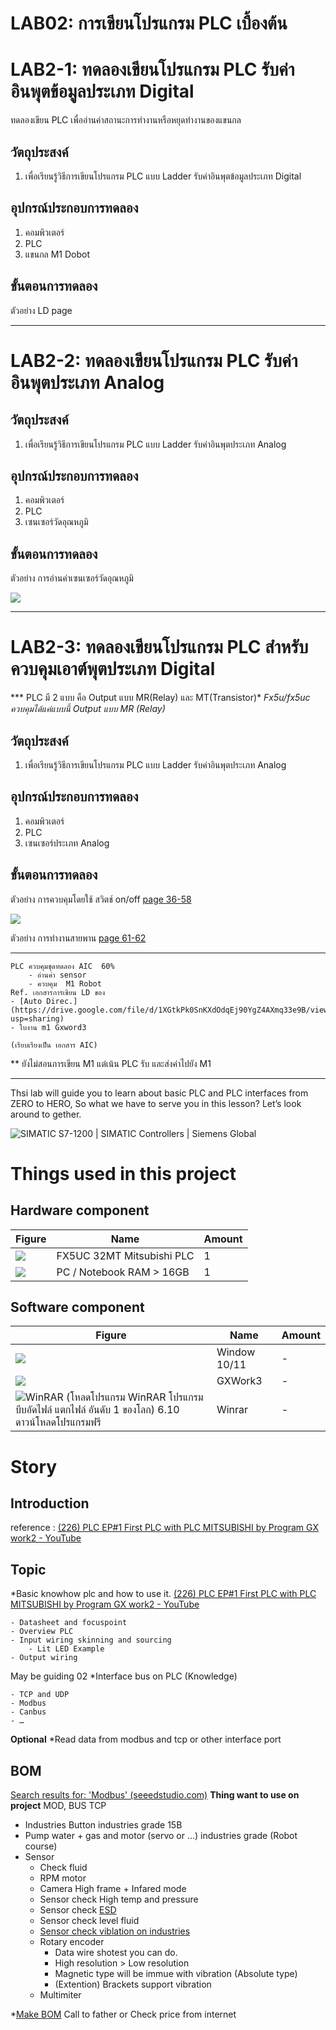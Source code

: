 # LAB02: การเขียนโปรแกรม PLC เบื้องต้น

# **LAB2-1: ทดลองเขียนโปรแกรม PLC รับค่าอินพุตข้อมูลประเภท Digital**

ทดลองเขียน PLC เพื่ออ่านค่าสถานะการทำงานหรือหยุดทำงานของแขนกล


## **วัตถุประสงค์**
1. เพื่อเรียนรู้วิธีการเขียนโปรแกรม PLC แบบ Ladder รับค่าอินพุตข้อมูลประเภท Digital
## **อุปกรณ์ประกอบการทดลอง**
1. คอมพิวเตอร์
2. PLC
3. แขนกล M1 Dobot
## **ขั้นตอนการทดลอง**

ตัวอย่าง LD page



----------
# **LAB2-2: ทดลองเขียนโปรแกรม PLC รับค่าอินพุตประเภท Analog**
## **วัตถุประสงค์**
1. เพื่อเรียนรู้วิธีการเขียนโปรแกรม PLC แบบ Ladder  รับค่าอินพุตประเภท Analog
## **อุปกรณ์ประกอบการทดลอง**
1. คอมพิวเตอร์
2. PLC
3. เซนเซอร์วัดอุณหภูมิ 
## **ขั้นตอนการทดลอง**

ตัวอย่าง การอ่านค่าเซนเซอร์วัดอุณหภูมิ 

![](https://paper-attachments.dropboxusercontent.com/s_8548A7ADB4410E896D4B855B4D4106071ED1F17F3CC7C6E81DABC3E00A90EEEE_1666078443672_image.png)



----------
# **LAB2-3: ทดลองเขียนโปรแกรม PLC สำหรับควบคุมเอาต์พุตประเภท Digital**

*** PLC มี 2 แบบ คือ Output แบบ MR(Relay) และ MT(Transistor)*
      *Fx5u/fx5uc ควบคุมได้แค่แบบนี้  Output แบบ MR (Relay)* 


## **วัตถุประสงค์**
1. เพื่อเรียนรู้วิธีการเขียนโปรแกรม PLC แบบ Ladder  รับค่าอินพุตประเภท Analog
## **อุปกรณ์ประกอบการทดลอง**
1. คอมพิวเตอร์
2. PLC
3. เซนเซอร์ประเภท Analog
## **ขั้นตอนการทดลอง**

ตัวอย่าง การควบคุมโดยใช้ สวิตช์  on/off  [page 36-58](https://docs.google.com/document/d/1mfy1tqCErNVFj-Y-CQ-8FOzATdkFa578/edit?usp=sharing&ouid=112123354426746955459&rtpof=true&sd=true) 

![](https://lh4.googleusercontent.com/E4790ln9rjkGBbFRbWydU_rtZo_9YMS1ekCV7NxJ_bNoDjDG8NDGVCPXdo-kz9quzBp-vqHFJLmbvjTs8AJlUEwY_UO8nfuewb6DjnQ0oUBVYVxxdP9Kf_6oPV1hxX6aoc4FVCksraPsmkOmliHCyMw7k5HmA8dZ8SwNJce4CDiEWS2OkiJBZyxcOf4ReMl2fGxLxA)


ตัวอย่าง การทำงานสายพาน [page 61-62](https://docs.google.com/document/d/1mfy1tqCErNVFj-Y-CQ-8FOzATdkFa578/edit?usp=sharing&ouid=112123354426746955459&rtpof=true&sd=true)










----------
    
    
    
    PLC ควบคุมชุดทดลอง AIC  60%
        - อ่านค่า sensor
        - ควบคุม  M1 Robot 
    Ref. เอกสารการเขียน LD ของ 
    - [Auto Direc.](https://drive.google.com/file/d/1XGtkPk0SnKXdOdqEj90YgZ4AXmq33e9B/view?usp=sharing)  
    - ใบงาน m1 Gxword3
    
    (เรียบเรียงเป็น เอกสาร AIC)

** ยังไม่สอนการเขียน M1 แต่เน้น PLC รับ และส่งค่าไปยัง M1


































----------



Thsi lab will guide you to learn about basic PLC and PLC interfaces from ZERO to HERO, So what we have to serve you in this lesson? Let’s look around to gether. 

![SIMATIC S7-1200 | SIMATIC Controllers | Siemens Global](https://new.siemens.com/content/dam/internet/siemens-com/global/products-services/automation/systems/industrial/plc/simatic-s7-1200/application-pages-/8835_S7-1200-interactive_200729/static/img/bg.jpg)

# Things used in this project
## Hardware component
| **Figure**                                                                                                                            | **Name**                  | **Amount** |
| ------------------------------------------------------------------------------------------------------------------------------------- | ------------------------- | ---------- |
| ![](https://paper-attachments.dropbox.com/s_59625FBBC4D73C463D1FB0003439581FBA2A663DC1848F5B37B56CC9CCE0BB52_1655628651335_file.jpeg) | FX5UC 32MT Mitsubishi PLC | 1          |
| ![](https://cdn.mos.cms.futurecdn.net/sM6jQHKqVCAKk2pmdbiiJR.jpg)                                                                     | PC / Notebook RAM > 16GB  | 1          |

## Software component
| **Figure**                                                                                                                                                                                           | **Name**     | **Amount** |
| ---------------------------------------------------------------------------------------------------------------------------------------------------------------------------------------------------- | ------------ | ---------- |
| ![](https://br.atsit.in/th/wp-content/uploads/2022/02/windows-11-e0b881e0b8b1e0b89a-windows-10-e0b8ade0b8b0e0b984e0b8a3e0b884e0b8b7e0b8ade0b884e0b8a7e0b8b2e0b8a1e0b981e0b895e0b881e0b895e0b988.jpg) | Window 10/11 | -          |
| ![](https://www.mitsubishielectric.com/fa/products/cnt/plceng/smerit/gx_works3/images/gxworks3_concept.jpg)                                                                                          | GXWork3      | -          |
| ![WinRAR (โหลดโปรแกรม WinRAR โปรแกรมบีบอัดไฟล์ แตกไฟล์ อันดับ 1 ของโลก) 6.10  ดาวน์โหลดโปรแกรมฟรี](https://i.ytimg.com/vi/r0Prw0NkTCo/mqdefault.jpg)                                                 | Winrar       | -          |

# **Story**
## **Introduction**

reference : [(226) PLC EP#1 First PLC with PLC MITSUBISHI by Program GX work2 - YouTube](https://www.youtube.com/watch?v=9ZZoVLbYTuA)

## Topic

*Basic knowhow plc and how to use it.
[(226) PLC EP#1 First PLC with PLC MITSUBISHI by Program GX work2 - YouTube](https://www.youtube.com/watch?v=9ZZoVLbYTuA)

    - Datasheet and focuspoint
    - Overview PLC
    - Input wiring skinning and sourcing
        - Lit LED Example 
    - Output wiring

May be guiding 02
*Interface bus on PLC (Knowledge)

    - TCP and UDP
    - Modbus
    - Canbus
    - …

**Optional**
*Read data from modbus and tcp or other interface port 

## BOM

[Search results for: 'Modbus' (seeedstudio.com)](https://www.seeedstudio.com/catalogsearch/result/?q=Modbus)
**Thing want to use on project** 
MOD, BUS TCP

- Industries Button industries grade 15B
- Pump water + gas and motor (servo or …) industries grade (Robot course)
- Sensor 
    - Check fluid 
    - RPM motor 
    - Camera High frame + Infared mode 
    - Sensor check High temp and pressure
    -  Sensor check [ESD](https://iopscience.iop.org/article/10.1088/1742-6596/646/1/012018)
    - Sensor check level fluid
    - [Sensor check viblation on industries](https://ifra.io/%E0%B9%80%E0%B8%8B%E0%B8%99%E0%B9%80%E0%B8%8B%E0%B8%AD%E0%B8%A3%E0%B9%8C%E0%B8%A7%E0%B8%B1%E0%B8%94%E0%B9%81%E0%B8%A3%E0%B8%87%E0%B8%AA%E0%B8%B1%E0%B9%88%E0%B8%99%E0%B8%AA%E0%B8%B0%E0%B9%80%E0%B8%97/)
    - Rotary encoder 
        - Data wire shotest you can do.
        - High resolution > Low resolution
        - Magnetic type will be immue with vibration (Absolute type)
        - (Extention) Brackets support vibration
    - Multimiter

*[Make BOM](https://www.geniuserp.com/blog/how-to-make-a-bill-of-materials-the-right-way)
Call to father or Check price from internet

